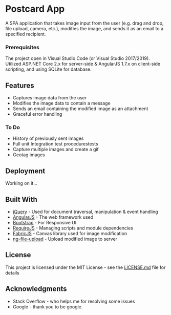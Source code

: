 # Postcard App

A SPA application that takes image input from the user (e.g. drag and drop, file upload, camera, etc.), modifies the image, and sends it as an email to a specified recipient.

### Prerequisites

The project open in Visual Studio Code (or Visual Studio 2017/2019). Utilized ASP.NET Core 2.x for server-side & AngularJS 1.7.x on client-side scripting, and using SQLite for database.

## Features

- Captures image data from the user
- Modifies the image data to contain a message
- Sends an email containing the modified image as an attachment
- Graceful error handling

### To Do

- History of previously sent images
- Full unit Integration test procedurestests
- Capture multiple images and create a gif
- Geotag images

## Deployment

Working on it...

## Built With

* [jQuery](https://jquery.com/) - Used for document traversal, manipulation & event handling
* [AngularJS](https://angularjs.org/) - The web framework used
* [Bootstrap](https://getbootstrap.com/) - For Responsive UI
* [RequireJS](https://requirejs.org/) - Managing scripts and module dependencies
* [FabricJS](http://fabricjs.com/) - Canvas library used for image modification
* [ng-file-upload](https://github.com/danialfarid/ng-file-upload) - Upload modified image to server

## License

This project is licensed under the MIT License - see the [LICENSE.md](LICENSE) file for details

## Acknowledgments

* Stack Overflow - who helps me for resolving some issues
* Google - thank you to be google.
